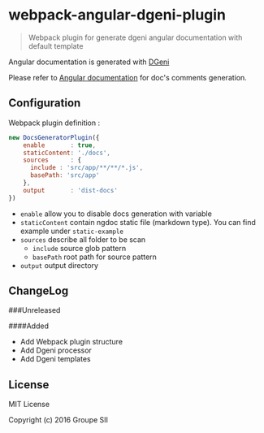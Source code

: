 # webpack-angular-dgeni-plugin

> Webpack plugin for generate dgeni angular documentation with default template

Angular documentation is generated with [DGeni](https://github.com/angular/dgeni)

Please refer to [Angular documentation](https://github.com/angular/angular.js/wiki/Writing-AngularJS-Documentation) for doc's comments generation.

## Configuration

Webpack plugin definition :
```js
new DocsGeneratorPlugin({
    enable       : true,
    staticContent: './docs',
    sources      : {
      include : 'src/app/**/**/*.js',
      basePath: 'src/app'
    },
    output       : 'dist-docs'
})
```
- `enable` allow you to disable docs generation with variable
- `staticContent` contain ngdoc static file (markdown type). You can find example under `static-example`
- `sources` describe all folder to be scan
    - `include` source glob pattern
    - `basePath` root path for source pattern
- `output` output directory

## ChangeLog

###Unreleased

####Added

- Add Webpack plugin structure
- Add Dgeni processor
- Add Dgeni templates 

## License

MIT License

Copyright (c) 2016 Groupe SII